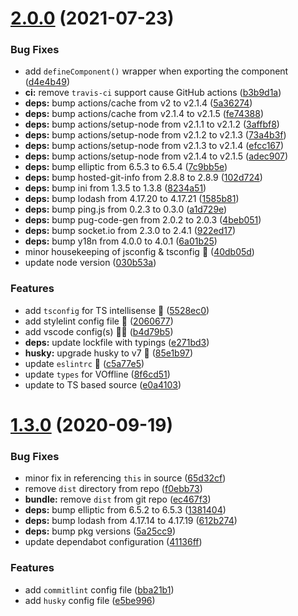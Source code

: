 # [2.0.0](https://github.com/vinayakkulkarni/v-offline/compare/v1.3.0...v2.0.0) (2021-07-23)


### Bug Fixes

* add `defineComponent()` wrapper when exporting the component ([d4e4b49](https://github.com/vinayakkulkarni/v-offline/commit/d4e4b49d57ba824222ab0b9872fa298ea60199b0))
* **ci:** remove `travis-ci` support cause GitHub actions ([b3b9d1a](https://github.com/vinayakkulkarni/v-offline/commit/b3b9d1a378cac352ce27ee774788d6e54ac104fb))
* **deps:** bump actions/cache from v2 to v2.1.4 ([5a36274](https://github.com/vinayakkulkarni/v-offline/commit/5a36274e4d8706e7d822a5e60d3a52f74982dbe8))
* **deps:** bump actions/cache from v2.1.4 to v2.1.5 ([fe74388](https://github.com/vinayakkulkarni/v-offline/commit/fe74388b63aa054eabc27ff687c21a8a4449f915))
* **deps:** bump actions/setup-node from v2.1.1 to v2.1.2 ([3affbf8](https://github.com/vinayakkulkarni/v-offline/commit/3affbf8c3ff898a31af92608620cccdd6008ad01))
* **deps:** bump actions/setup-node from v2.1.2 to v2.1.3 ([73a4b3f](https://github.com/vinayakkulkarni/v-offline/commit/73a4b3fab0d126ace032621350e93ee538876890))
* **deps:** bump actions/setup-node from v2.1.3 to v2.1.4 ([efcc167](https://github.com/vinayakkulkarni/v-offline/commit/efcc16781cd03f288c08a898c046a64f432b94f9))
* **deps:** bump actions/setup-node from v2.1.4 to v2.1.5 ([adec907](https://github.com/vinayakkulkarni/v-offline/commit/adec907f8c38836902463014c0e7334a0d6dec1a))
* **deps:** bump elliptic from 6.5.3 to 6.5.4 ([7c9bb5e](https://github.com/vinayakkulkarni/v-offline/commit/7c9bb5e666a5343ff52d86a8f368e2c929e79d0b))
* **deps:** bump hosted-git-info from 2.8.8 to 2.8.9 ([102d724](https://github.com/vinayakkulkarni/v-offline/commit/102d724fa6d783cc19cefe68d2548f1e254b242a))
* **deps:** bump ini from 1.3.5 to 1.3.8 ([8234a51](https://github.com/vinayakkulkarni/v-offline/commit/8234a515733d281bce59f23dfb547ef8250415a6))
* **deps:** bump lodash from 4.17.20 to 4.17.21 ([1585b81](https://github.com/vinayakkulkarni/v-offline/commit/1585b817cfddc58611783dd923d8777f737ee2b6))
* **deps:** bump ping.js from 0.2.3 to 0.3.0 ([a1d729e](https://github.com/vinayakkulkarni/v-offline/commit/a1d729e8c556b27e6b835012ab18b998a6dcd92a))
* **deps:** bump pug-code-gen from 2.0.2 to 2.0.3 ([4beb051](https://github.com/vinayakkulkarni/v-offline/commit/4beb0511fafdb6b81c28d474d6e7fc20e2d6a486))
* **deps:** bump socket.io from 2.3.0 to 2.4.1 ([922ed17](https://github.com/vinayakkulkarni/v-offline/commit/922ed178b143d4f5cd6e932434d9a6410f8ce9ec))
* **deps:** bump y18n from 4.0.0 to 4.0.1 ([6a01b25](https://github.com/vinayakkulkarni/v-offline/commit/6a01b252933127c1100db53b5461b00e481e8373))
* minor housekeeping of jsconfig & tsconfig 🎉 ([40db05d](https://github.com/vinayakkulkarni/v-offline/commit/40db05d6d9df58b56df29760cd4d5ce731e0cb51))
* update node version ([030b53a](https://github.com/vinayakkulkarni/v-offline/commit/030b53ab928a13570efcb3e76d26cc8fb2709047))


### Features

* add `tsconfig` for TS intellisense 🥳 ([5528ec0](https://github.com/vinayakkulkarni/v-offline/commit/5528ec08d3583fd5abe503d4903b87bf935b58d4))
* add stylelint config file 👀 ([2060677](https://github.com/vinayakkulkarni/v-offline/commit/2060677a57a341aa6cdbb92ed7147432faae3af4))
* add vscode config(s) 👨‍🔧 ([b4d79b5](https://github.com/vinayakkulkarni/v-offline/commit/b4d79b58fe1527b18e76f5b3fb6d8082bcc8ce35))
* **deps:** update lockfile with typings ([e271bd3](https://github.com/vinayakkulkarni/v-offline/commit/e271bd355f54bd58ec4c804de0bd70aaac9431bf))
* **husky:** upgrade husky to v7 🐶 ([85e1b97](https://github.com/vinayakkulkarni/v-offline/commit/85e1b972132fbce253f0e82a458551c505538cb5))
* update `eslintrc` 🧽 ([c5a77e5](https://github.com/vinayakkulkarni/v-offline/commit/c5a77e5430cf59395778d95c4bfc3c7dee14cc86))
* update `types` for VOffline ([8f6cd51](https://github.com/vinayakkulkarni/v-offline/commit/8f6cd513db8a996b0c815c8ade42c5a1cdcabebf))
* update to TS based source ([e0a4103](https://github.com/vinayakkulkarni/v-offline/commit/e0a410388eb621e4409064e326a466e0af28e30c))



# [1.3.0](https://github.com/vinayakkulkarni/v-offline/compare/1.2.1...1.3.0) (2020-09-19)


### Bug Fixes

* minor fix in referencing `this` in source ([65d32cf](https://github.com/vinayakkulkarni/v-offline/commit/65d32cf0e0c1af4ab66eca27495ea8e16e4d0197))
* remove `dist` directory from repo ([f0ebb73](https://github.com/vinayakkulkarni/v-offline/commit/f0ebb73176271b0690ba23e71081da28fa797b6e))
* **bundle:** remove `dist` from git repo ([ec467f3](https://github.com/vinayakkulkarni/v-offline/commit/ec467f3b7c1422c75eff0306ae78e91751c3c4fc))
* **deps:** bump elliptic from 6.5.2 to 6.5.3 ([1381404](https://github.com/vinayakkulkarni/v-offline/commit/13814046b34fae3d42ba6f2a3815018968e28d22))
* **deps:** bump lodash from 4.17.14 to 4.17.19 ([612b274](https://github.com/vinayakkulkarni/v-offline/commit/612b274eb63f113a001e7fc3d5202ea6ee6f4004))
* **deps:** bump pkg versions ([5a25cc9](https://github.com/vinayakkulkarni/v-offline/commit/5a25cc91d46546d8c36ca3d14a507a1c3ea6da48))
* update dependabot configuration ([41136ff](https://github.com/vinayakkulkarni/v-offline/commit/41136ffd5a0873c5f5ec259652ccc6679ee5e79c))


### Features

* add `commitlint` config file ([bba21b1](https://github.com/vinayakkulkarni/v-offline/commit/bba21b157b3e6f335b388031733f9ffafdedb292))
* add `husky` config file ([e5be996](https://github.com/vinayakkulkarni/v-offline/commit/e5be996ec55207130bbf961a6067be826ec5d37d))



